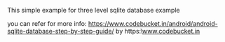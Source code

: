This simple example for three level sqlite database example

you can refer for more info: https://www.codebucket.in/android/android-sqlite-database-step-by-step-guide/
by 
https:\\www.codebucket.in 
